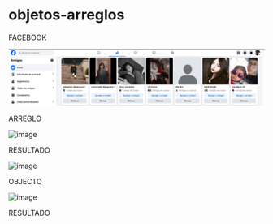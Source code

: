 # objetos-arreglos

FACEBOOK

![alt text](image.png)


ARREGLO

![image](https://github.com/user-attachments/assets/406ec2f7-92d2-4717-9a59-f81b975a94bd)

RESULTADO

![image](https://github.com/user-attachments/assets/1e49b260-82c2-477e-b963-fce922bb8293)

OBJECTO

![image](https://github.com/user-attachments/assets/07383e68-b54d-4fc8-ba34-56a07e29370c)

RESULTADO

